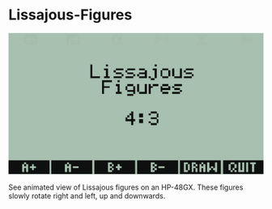 # Lissajous-Figures

![Screenshot of Lissajous Figures](https://github.com/yeri63-hp48g/Lissajous-Figures/blob/main/Lissajous.png)

See animated view of Lissajous figures on an HP-48GX. These figures slowly rotate right and left, up and downwards.
